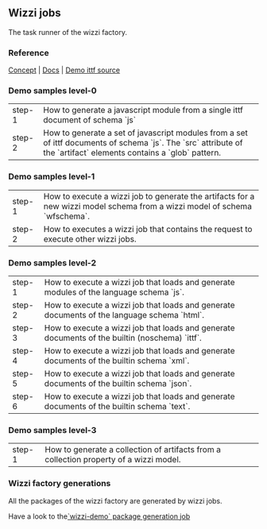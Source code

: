 ## Wizzi jobs
The task runner of the wizzi factory.
### Reference

<p><a href="https://wizzifactory.github.io/concepts.html#concept-8">Concept</a>  |  <a href="https://wizzifactory.github.io/docs/jobs.html">Docs</a>  |  <a href="https://github.com/wizzifactory/wizzi/tree/master/packages/ittf-sources/v5/apps/wizzi-demo/src/ittf/examples/advanced/essentials/filesystem/jobs">Demo ittf source</a></p>

### Demo samples level-0

<table>
<tr>
<td>step-1</td>
<td>
How to generate a javascript module from a single ittf document of schema `js`
</tr>
<tr>
<td>step-2</td>
<td>
How to generate a set of javascript modules from a set of ittf documents of schema `js`.
The `src` attribute of the `artifact` elements contains a `glob` pattern.
</tr>
</table>

### Demo samples level-1

<table>
<tr>
<td>step-1</td>
<td>
How to execute a wizzi job to generate the artifacts for a new wizzi model schema from a wizzi model of schema `wfschema`.
</tr>
<tr>
<td>step-2</td>
<td>
How to executes a wizzi job that contains the request to execute other wizzi jobs.
</tr>
</table>

### Demo samples level-2

<table>
<tr>
<td>step-1</td>
<td>
How to execute a wizzi job that loads and generate modules of the language schema `js`.
</tr>
<tr>
<td>step-2</td>
<td>
How to execute a wizzi job that loads and generate documents of the language schema `html`.
</tr>
<tr>
<td>step-3</td>
<td>
How to execute a wizzi job that loads and generate documents of the builtin (noschema) `ittf`.
</tr>
<tr>
<td>step-4</td>
<td>
How to execute a wizzi job that loads and generate documents of the builtin schema `xml`.
</tr>
<tr>
<td>step-5</td>
<td>
How to execute a wizzi job that loads and generate documents of the builtin schema `json`.
</tr>
<tr>
<td>step-6</td>
<td>
How to execute a wizzi job that loads and generate documents of the builtin schema `text`.
</tr>
</table>

### Demo samples level-3

<table>
<tr>
<td>step-1</td>
<td>
How to generate a collection of artifacts from a collection property of a wizzi model.
</tr>
</table>

### Wizzi factory generations
All the packages of the wizzi factory are generated by wizzi jobs.

<p>Have a look to the<a href="https://github.com/wizzifactory/wizzi/blob/master/packages/ittf-sources/v5/apps/wizzi-demo/src/generate.wfjob.ittf">`wizzi-demo` package generation job</a></p>

